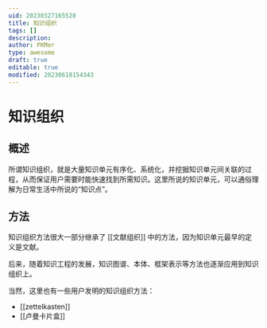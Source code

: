 ```yaml
---
uid: 20230327165528
title: 知识组织
tags: []
description: 
author: PKMer
type: awesome
draft: true
editable: true
modified: 20230618154343
---
```


# 知识组织

## 概述

所谓知识组织，就是大量知识单元有序化、系统化，并挖掘知识单元间关联的过程，从而保证用户需要时能快速找到所需知识。这里所说的知识单元，可以通俗理解为日常生活中所说的“知识点”。

## 方法

知识组织方法很大一部分继承了 [[文献组织]] 中的方法，因为知识单元最早的定义是文献。

后来，随着知识工程的发展，知识图谱、本体、框架表示等方法也逐渐应用到知识组织上。

当然，这里也有一些用户发明的知识组织方法：

- [[zettelkasten]]
- [[卢曼卡片盒]]